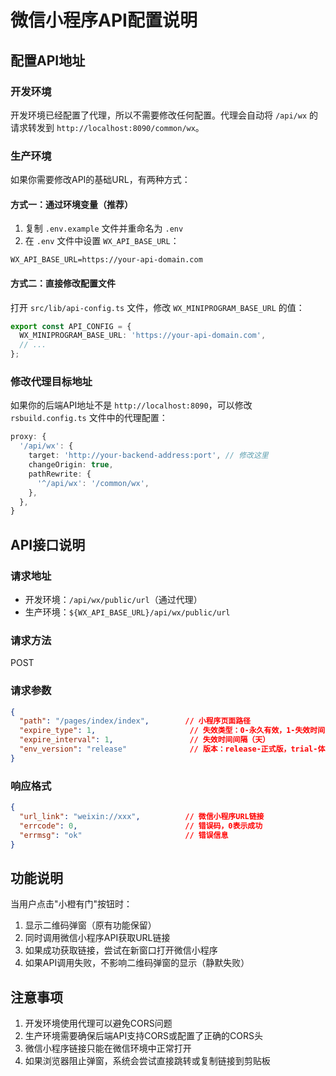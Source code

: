 # 微信小程序API配置说明

## 配置API地址

### 开发环境

开发环境已经配置了代理，所以不需要修改任何配置。代理会自动将 `/api/wx` 的请求转发到 `http://localhost:8090/common/wx`。

### 生产环境

如果你需要修改API的基础URL，有两种方式：

#### 方式一：通过环境变量（推荐）

1. 复制 `.env.example` 文件并重命名为 `.env`
2. 在 `.env` 文件中设置 `WX_API_BASE_URL`：

```env
WX_API_BASE_URL=https://your-api-domain.com
```

#### 方式二：直接修改配置文件

打开 `src/lib/api-config.ts` 文件，修改 `WX_MINIPROGRAM_BASE_URL` 的值：

```typescript
export const API_CONFIG = {
  WX_MINIPROGRAM_BASE_URL: 'https://your-api-domain.com',
  // ...
};
```

### 修改代理目标地址

如果你的后端API地址不是 `http://localhost:8090`，可以修改 `rsbuild.config.ts` 文件中的代理配置：

```typescript
proxy: {
  '/api/wx': {
    target: 'http://your-backend-address:port', // 修改这里
    changeOrigin: true,
    pathRewrite: {
      '^/api/wx': '/common/wx',
    },
  },
}
```

## API接口说明

### 请求地址
- 开发环境：`/api/wx/public/url`（通过代理）
- 生产环境：`${WX_API_BASE_URL}/api/wx/public/url`

### 请求方法
POST

### 请求参数
```json
{
  "path": "/pages/index/index",        // 小程序页面路径
  "expire_type": 1,                     // 失效类型：0-永久有效，1-失效时间间隔
  "expire_interval": 1,                 // 失效时间间隔（天）
  "env_version": "release"              // 版本：release-正式版，trial-体验版，develop-开发版
}
```

### 响应格式
```json
{
  "url_link": "weixin://xxx",          // 微信小程序URL链接
  "errcode": 0,                        // 错误码，0表示成功
  "errmsg": "ok"                       // 错误信息
}
```

## 功能说明

当用户点击"小橙有门"按钮时：
1. 显示二维码弹窗（原有功能保留）
2. 同时调用微信小程序API获取URL链接
3. 如果成功获取链接，尝试在新窗口打开微信小程序
4. 如果API调用失败，不影响二维码弹窗的显示（静默失败）

## 注意事项

1. 开发环境使用代理可以避免CORS问题
2. 生产环境需要确保后端API支持CORS或配置了正确的CORS头
3. 微信小程序链接只能在微信环境中正常打开
4. 如果浏览器阻止弹窗，系统会尝试直接跳转或复制链接到剪贴板

